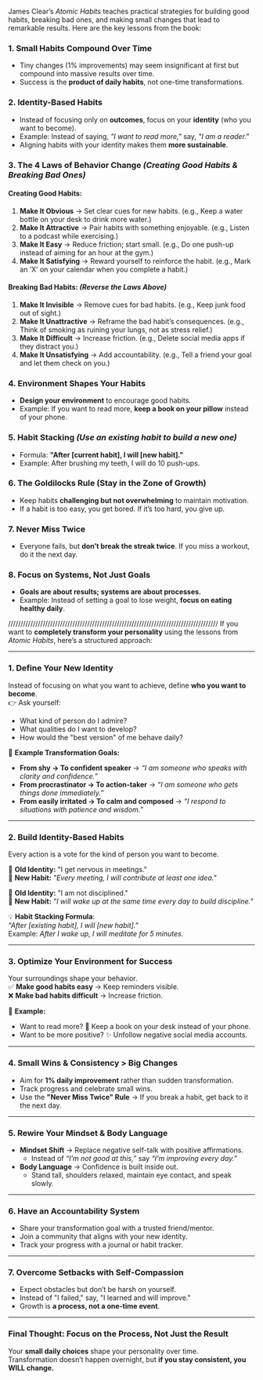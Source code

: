 James Clear’s *Atomic Habits* teaches practical strategies for building good habits, breaking bad ones, and making small changes that lead to remarkable results. Here are the key lessons from the book:

### **1. Small Habits Compound Over Time**  
- Tiny changes (1% improvements) may seem insignificant at first but compound into massive results over time.  
- Success is the **product of daily habits**, not one-time transformations.  

### **2. Identity-Based Habits**  
- Instead of focusing only on **outcomes**, focus on your **identity** (who you want to become).  
- Example: Instead of saying, *"I want to read more,"* say, *"I am a reader."*  
- Aligning habits with your identity makes them **more sustainable**.  

### **3. The 4 Laws of Behavior Change** *(Creating Good Habits & Breaking Bad Ones)*  
#### **Creating Good Habits:**  
1. **Make It Obvious** → Set clear cues for new habits. (e.g., Keep a water bottle on your desk to drink more water.)  
2. **Make It Attractive** → Pair habits with something enjoyable. (e.g., Listen to a podcast while exercising.)  
3. **Make It Easy** → Reduce friction; start small. (e.g., Do one push-up instead of aiming for an hour at the gym.)  
4. **Make It Satisfying** → Reward yourself to reinforce the habit. (e.g., Mark an ‘X’ on your calendar when you complete a habit.)  

#### **Breaking Bad Habits:** *(Reverse the Laws Above)*  
1. **Make It Invisible** → Remove cues for bad habits. (e.g., Keep junk food out of sight.)  
2. **Make It Unattractive** → Reframe the bad habit’s consequences. (e.g., Think of smoking as ruining your lungs, not as stress relief.)  
3. **Make It Difficult** → Increase friction. (e.g., Delete social media apps if they distract you.)  
4. **Make It Unsatisfying** → Add accountability. (e.g., Tell a friend your goal and let them check on you.)  

### **4. Environment Shapes Your Habits**  
- **Design your environment** to encourage good habits.  
- Example: If you want to read more, **keep a book on your pillow** instead of your phone.  

### **5. Habit Stacking** *(Use an existing habit to build a new one)*  
- Formula: **"After [current habit], I will [new habit]."**  
- Example: After brushing my teeth, I will do 10 push-ups.  

### **6. The Goldilocks Rule (Stay in the Zone of Growth)**  
- Keep habits **challenging but not overwhelming** to maintain motivation.  
- If a habit is too easy, you get bored. If it’s too hard, you give up.  

### **7. Never Miss Twice**  
- Everyone fails, but **don’t break the streak twice**. If you miss a workout, do it the next day.  

### **8. Focus on Systems, Not Just Goals**  
- **Goals are about results; systems are about processes.**  
- Example: Instead of setting a goal to lose weight, **focus on eating healthy daily**.  

/////////////////////////////////////////////////////////////////////////////////////
If you want to **completely transform your personality** using the lessons from *Atomic Habits*, here’s a structured approach:  

---

### **1. Define Your New Identity**  
Instead of focusing on what you want to achieve, define **who you want to become**.  
👉 Ask yourself:  
- What kind of person do I admire?  
- What qualities do I want to develop?  
- How would the "best version" of me behave daily?  

📌 **Example Transformation Goals:**  
- **From shy → To confident speaker** → *“I am someone who speaks with clarity and confidence.”*  
- **From procrastinator → To action-taker** → *“I am someone who gets things done immediately.”*  
- **From easily irritated → To calm and composed** → *“I respond to situations with patience and wisdom.”*  

---

### **2. Build Identity-Based Habits**  
Every action is a vote for the kind of person you want to become.  

🔹 **Old Identity:** "I get nervous in meetings."  
🔹 **New Habit:** *"Every meeting, I will contribute at least one idea."*  

🔹 **Old Identity:** "I am not disciplined."  
🔹 **New Habit:** *"I will wake up at the same time every day to build discipline."*  

💡 **Habit Stacking Formula**:  
*"After [existing habit], I will [new habit]."*  
Example: *After I wake up, I will meditate for 5 minutes.*  

---

### **3. Optimize Your Environment for Success**  
Your surroundings shape your behavior.  
✅ **Make good habits easy** → Keep reminders visible.  
❌ **Make bad habits difficult** → Increase friction.  

📌 **Example:**  
- Want to read more? 📖 Keep a book on your desk instead of your phone.  
- Want to be more positive? ✨ Unfollow negative social media accounts.  

---

### **4. Small Wins & Consistency > Big Changes**  
- Aim for **1% daily improvement** rather than sudden transformation.  
- Track progress and celebrate small wins.  
- Use the **"Never Miss Twice" Rule** → If you break a habit, get back to it the next day.  

---

### **5. Rewire Your Mindset & Body Language**  
- **Mindset Shift** → Replace negative self-talk with positive affirmations.  
  - Instead of *“I’m not good at this,”* say *“I’m improving every day.”*  
- **Body Language** → Confidence is built inside out.  
  - Stand tall, shoulders relaxed, maintain eye contact, and speak slowly.  

---

### **6. Have an Accountability System**  
- Share your transformation goal with a trusted friend/mentor.  
- Join a community that aligns with your new identity.  
- Track your progress with a journal or habit tracker.  

---

### **7. Overcome Setbacks with Self-Compassion**  
- Expect obstacles but don’t be harsh on yourself.  
- Instead of "I failed," say, "I learned and will improve."  
- Growth is **a process, not a one-time event**.  

---

### **Final Thought: Focus on the Process, Not Just the Result**  
Your **small daily choices** shape your personality over time.  
Transformation doesn’t happen overnight, but **if you stay consistent, you WILL change.**  


